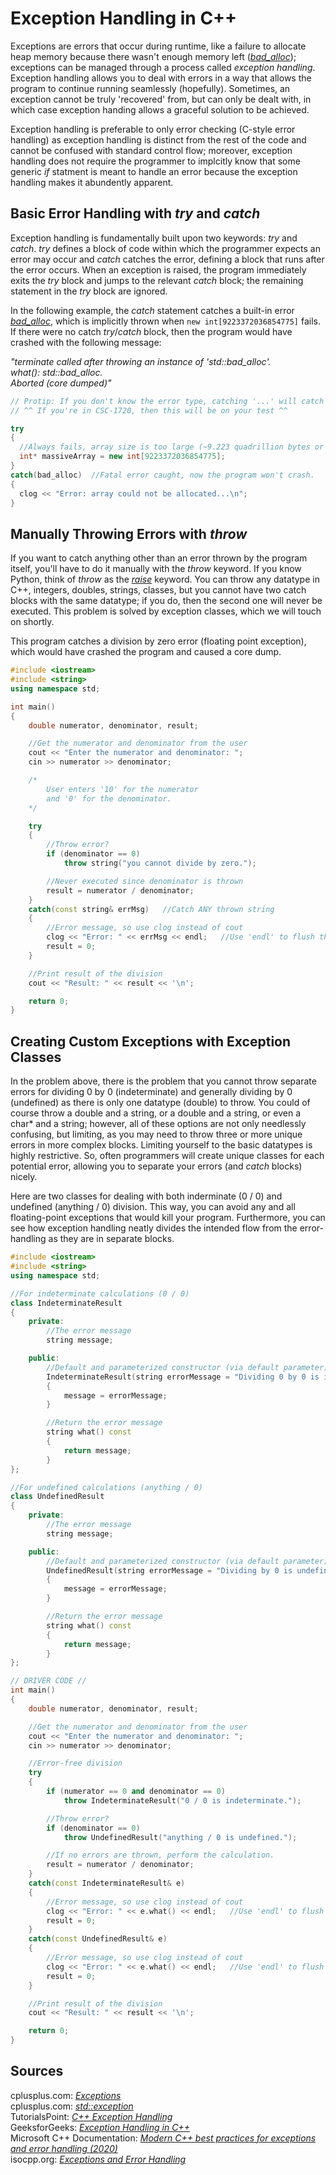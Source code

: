 # Exception Handling in C++
Exceptions are errors that occur during runtime, like a failure to allocate heap memory because there wasn't enough memory left ([_bad\_alloc_](https://www.cplusplus.com/reference/new/bad_alloc/)); exceptions can be managed through a process called _exception handling_. Exception handling allows you to deal
with errors in a way that allows the program to continue running seamlessly (hopefully). Sometimes, an exception cannot be truly 'recovered' from, but can only be dealt with,
in which case exception handing allows a graceful solution to be achieved.

Exception handling is preferable to only error checking (C-style error handling) as exception handling is distinct from the rest of the code and cannot be confused with
standard control flow; moreover, exception handling does not require the programmer to implcitly know that some generic _if_ statment is meant to handle an error because
the exception handling makes it abundently apparent.

## Basic Error Handling with _try_ and _catch_
Exception handling is fundamentally built upon two keywords: _try_ and _catch_. _try_ defines a block of code within which the programmer expects
an error may occur and _catch_ catches the error, defining a block that runs after the error occurs. When an exception is raised, the program immediately
exits the _try_ block and jumps to the relevant _catch_ block; the remaining statement in the _try_ block are ignored.

In the following example, the _catch_ statement catches a built-in error [_bad\_alloc_](https://www.cplusplus.com/reference/new/bad_alloc/),
which is implicitly thrown when `new int[9223372036854775]` fails. If there were no catch _try_/_catch_ block, then the program would have crashed
with the following message: <br />

_"terminate called after throwing an instance of 'std::bad_alloc'. <br />
what():  std::bad\_alloc.  <br />
Aborted (core dumped)"_ <br />

```C++
// Protip: If you don't know the error type, catching '...' will catch any and all errors. //
// ^^ If you're in CSC-1720, then this will be on your test ^^

try
{
  //Always fails, array size is too large (~9.223 quadrillion bytes or 8 petabytes)
  int* massiveArray = new int[9223372036854775];
}
catch(bad_alloc)  //Fatal error caught, now the program won't crash.
{
  clog << "Error: array could not be allocated...\n";
}
```

## Manually Throwing Errors with _throw_
If you want to catch anything other than an error thrown by the program itself, you'll have to do it manually with the _throw_ keyword. If you know Python,
think of _throw_ as the [_raise_](https://stackoverflow.com/questions/2052390/manually-raising-throwing-an-exception-in-python) keyword. You can throw any datatype 
in C++, integers, doubles, strings, classes, but you cannot have two catch blocks with the same datatype; if you do, then the second one will never be executed.
This problem is solved by exception classes, which we will touch on shortly.

This program catches a division by zero error (floating point exception), which would have crashed the program and caused a core dump.
```C++
#include <iostream>
#include <string>
using namespace std;

int main()
{
    double numerator, denominator, result;

    //Get the numerator and denominator from the user
    cout << "Enter the numerator and denominator: ";
    cin >> numerator >> denominator;

    /*
        User enters '10' for the numerator
        and '0' for the denominator.
    */

    try
    {
        //Throw error?
        if (denominator == 0)
            throw string("you cannot divide by zero.");

        //Never executed since denominator is thrown
        result = numerator / denominator;
    }
    catch(const string& errMsg)   //Catch ANY thrown string
    {
        //Error message, so use clog instead of cout
        clog << "Error: " << errMsg << endl;   //Use 'endl' to flush the output
        result = 0;
    }

    //Print result of the division
    cout << "Result: " << result << '\n';

    return 0;
}
```

## Creating Custom Exceptions with Exception Classes
In the problem above, there is the problem that you cannot throw separate errors for dividing 0 by 0 (indeterminate) and generally dividing by 0 (undefined)
as there is only one datatype (double) to throw. You could of course throw a double and a string, or a double and a string, or even a char* and a string; 
however, all of these options are not only needlessly confusing, but limiting, as you may need to throw three or more unique errors in more complex blocks.
Limiting yourself to the basic datatypes is highly restrictive. So, often programmers will create unique classes for each potential error, allowing you to 
separate your errors (and _catch_ blocks) nicely.

Here are two classes for dealing with both inderminate (0 / 0) and undefined (anything / 0) division. This way, you can avoid any and all floating-point exceptions
that would kill your program. Furthermore, you can see how exception handling neatly divides the intended flow from the error-handling as they are in separate blocks.

```C++
#include <iostream>
#include <string>
using namespace std;

//For indeterminate calculations (0 / 0)
class IndeterminateResult
{
    private:
        //The error message
        string message;

    public:
        //Default and parameterized constructor (via default parameter)
        IndeterminateResult(string errorMessage = "Dividing 0 by 0 is indeterminate.")
        {
            message = errorMessage;
        }

        //Return the error message
        string what() const
        {
            return message;
        }
};

//For undefined calculations (anything / 0)
class UndefinedResult
{
    private:
        //The error message
        string message;

    public:
        //Default and parameterized constructor (via default parameter)
        UndefinedResult(string errorMessage = "Dividing by 0 is undefined")
        {
            message = errorMessage;
        }

        //Return the error message
        string what() const
        {
            return message;
        }
};

// DRIVER CODE //
int main()
{
    double numerator, denominator, result;

    //Get the numerator and denominator from the user
    cout << "Enter the numerator and denominator: ";
    cin >> numerator >> denominator;

    //Error-free division
    try
    {
        if (numerator == 0 and denominator == 0)
            throw IndeterminateResult("0 / 0 is indeterminate.");

        //Throw error?
        if (denominator == 0)
            throw UndefinedResult("anything / 0 is undefined.");

        //If no errors are thrown, perform the calculation.
        result = numerator / denominator;
    }
    catch(const IndeterminateResult& e)
    {
        //Error message, so use clog instead of cout
        clog << "Error: " << e.what() << endl;   //Use 'endl' to flush the output
        result = 0;
    }
    catch(const UndefinedResult& e)
    {
        //Error message, so use clog instead of cout
        clog << "Error: " << e.what() << endl;   //Use 'endl' to flush the output
        result = 0;
    }

    //Print result of the division
    cout << "Result: " << result << '\n';

    return 0;
}
```

## Sources
cplusplus.com: [_Exceptions_](https://www.cplusplus.com/doc/tutorial/exceptions/) <br />
cplusplus.com: [_std::exception_](https://www.cplusplus.com/reference/exception/exception/) <br />
TutorialsPoint: [_C++ Exception Handling_](https://www.tutorialspoint.com/cplusplus/cpp_exceptions_handling.htm) <br />
GeeksforGeeks: [_Exception Handling in C++_](https://www.geeksforgeeks.org/exception-handling-c/) <br />
Microsoft C++ Documentation: [_Modern C++ best practices for exceptions and error handling (2020)_](https://docs.microsoft.com/en-us/cpp/cpp/errors-and-exception-handling-modern-cpp?view=msvc-160) <br />
isocpp.org: [_Exceptions and Error Handling_](https://isocpp.org/wiki/faq/exceptions) <br />
